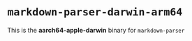 # `markdown-parser-darwin-arm64`

This is the **aarch64-apple-darwin** binary for `markdown-parser`
